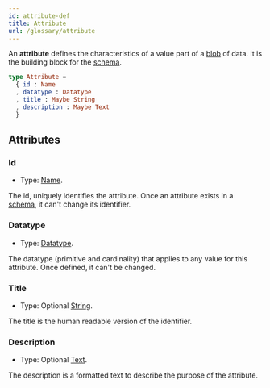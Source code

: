 ```yaml
---
id: attribute-def
title: Attribute
url: /glossary/attribute
---
```


An **attribute** defines the characteristics of a value part of a
[blob](/glossary/blob) of data. It is the building block for the
[schema](/glossary/schema).

```elm
type Attribute =
  { id : Name
  , datatype : Datatype
  , title : Maybe String
  , description : Maybe Text
  }
```

## Attributes

### Id

* Type: [Name](/datatypes/name).

The id, uniquely identifies the attribute. Once an attribute exists in a
[schema](/glossary/schema), it can't change its identifier.


### Datatype

* Type: [Datatype](/datatypes).

The datatype (primitive and cardinality) that applies to any value for this
attribute. Once defined, it can't be changed.

### Title

* Type: Optional [String](/datatypes/string).

The title is the human readable version of the identifier.

### Description

* Type: Optional [Text](/datatypes/text).

The description is a formatted text to describe the purpose of the attribute.
